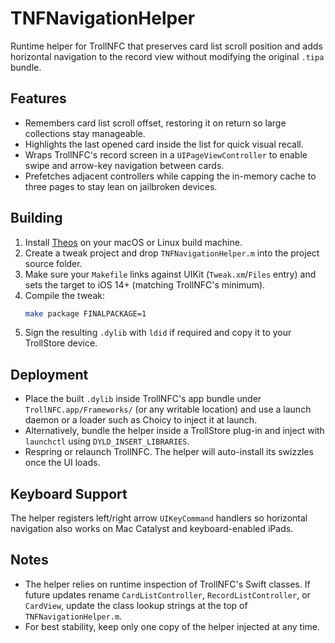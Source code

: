 # TNFNavigationHelper

Runtime helper for TrollNFC that preserves card list scroll position and adds horizontal navigation to the record view without modifying the original `.tipa` bundle.

## Features

- Remembers card list scroll offset, restoring it on return so large collections stay manageable.
- Highlights the last opened card inside the list for quick visual recall.
- Wraps TrollNFC's record screen in a `UIPageViewController` to enable swipe and arrow-key navigation between cards.
- Prefetches adjacent controllers while capping the in-memory cache to three pages to stay lean on jailbroken devices.

## Building

1. Install [Theos](https://github.com/theos/theos) on your macOS or Linux build machine.
2. Create a tweak project and drop `TNFNavigationHelper.m` into the project source folder.
3. Make sure your `Makefile` links against UIKit (`Tweak.xm`/`Files` entry) and sets the target to iOS 14+ (matching TrollNFC's minimum).
4. Compile the tweak:
   ```sh
   make package FINALPACKAGE=1
   ```
5. Sign the resulting `.dylib` with `ldid` if required and copy it to your TrollStore device.

## Deployment

- Place the built `.dylib` inside TrollNFC's app bundle under `TrollNFC.app/Frameworks/` (or any writable location) and use a launch daemon or a loader such as Choicy to inject it at launch.
- Alternatively, bundle the helper inside a TrollStore plug-in and inject with `launchctl` using `DYLD_INSERT_LIBRARIES`.
- Respring or relaunch TrollNFC. The helper will auto-install its swizzles once the UI loads.

## Keyboard Support

The helper registers left/right arrow `UIKeyCommand` handlers so horizontal navigation also works on Mac Catalyst and keyboard-enabled iPads.

## Notes

- The helper relies on runtime inspection of TrollNFC's Swift classes. If future updates rename `CardListController`, `RecordListController`, or `CardView`, update the class lookup strings at the top of `TNFNavigationHelper.m`.
- For best stability, keep only one copy of the helper injected at any time.

